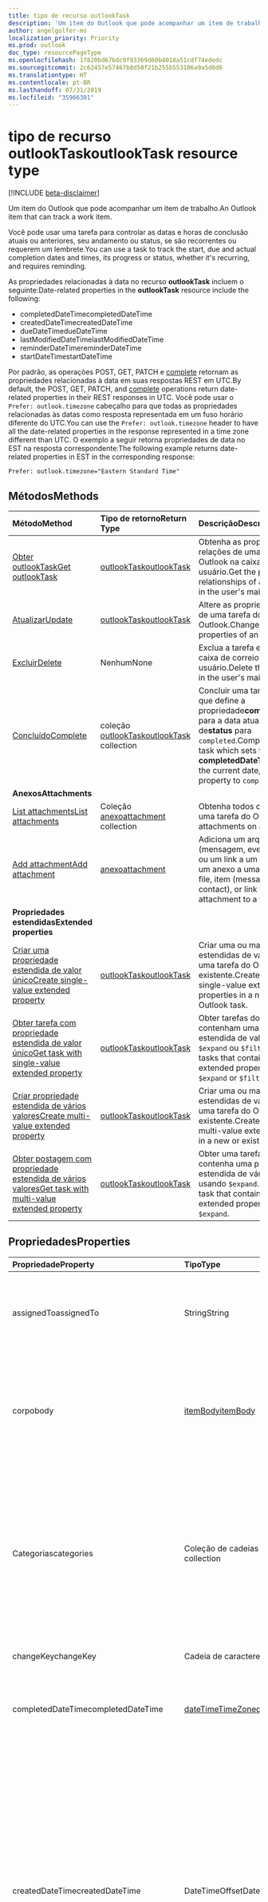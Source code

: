 ```yaml
---
title: tipo de recurso outlookTask
description: 'Um item do Outlook que pode acompanhar um item de trabalho. '
author: angelgolfer-ms
localization_priority: Priority
ms.prod: outlook
doc_type: resourcePageType
ms.openlocfilehash: 17820bd67bdc9f93369d60b4018a51cdf74ededc
ms.sourcegitcommit: 2c62457e57467b8d50f21b255b553106a9a5d8d6
ms.translationtype: HT
ms.contentlocale: pt-BR
ms.lasthandoff: 07/31/2019
ms.locfileid: "35966301"
---
```

# <a name="outlooktask-resource-type"></a><span data-ttu-id="8349a-103">tipo de recurso outlookTask</span><span class="sxs-lookup"><span data-stu-id="8349a-103">outlookTask resource type</span></span>

[!INCLUDE [beta-disclaimer](../../includes/beta-disclaimer.md)]

<span data-ttu-id="8349a-104">Um item do Outlook que pode acompanhar um item de trabalho.</span><span class="sxs-lookup"><span data-stu-id="8349a-104">An Outlook item that can track a work item.</span></span>

<span data-ttu-id="8349a-105">Você pode usar uma tarefa para controlar as datas e horas de conclusão atuais ou anteriores, seu andamento ou status, se são recorrentes ou requerem um lembrete.</span><span class="sxs-lookup"><span data-stu-id="8349a-105">You can use a task to track the start, due and actual completion dates and times, its progress or status, whether it's recurring, and requires reminding.</span></span>

<span data-ttu-id="8349a-106">As propriedades relacionadas à data no recurso **outlookTask** incluem o seguinte:</span><span class="sxs-lookup"><span data-stu-id="8349a-106">Date-related properties in the **outlookTask** resource include the following:</span></span>

- <span data-ttu-id="8349a-107">completedDateTime</span><span class="sxs-lookup"><span data-stu-id="8349a-107">completedDateTime</span></span>
- <span data-ttu-id="8349a-108">createdDateTime</span><span class="sxs-lookup"><span data-stu-id="8349a-108">createdDateTime</span></span>
- <span data-ttu-id="8349a-109">dueDateTime</span><span class="sxs-lookup"><span data-stu-id="8349a-109">dueDateTime</span></span>
- <span data-ttu-id="8349a-110">lastModifiedDateTime</span><span class="sxs-lookup"><span data-stu-id="8349a-110">lastModifiedDateTime</span></span>
- <span data-ttu-id="8349a-111">reminderDateTime</span><span class="sxs-lookup"><span data-stu-id="8349a-111">reminderDateTime</span></span>
- <span data-ttu-id="8349a-112">startDateTime</span><span class="sxs-lookup"><span data-stu-id="8349a-112">startDateTime</span></span>

<span data-ttu-id="8349a-113">Por padrão, as operações POST, GET, PATCH e [complete](../api/outlooktask-complete.md) retornam as propriedades relacionadas à data em suas respostas REST em UTC.</span><span class="sxs-lookup"><span data-stu-id="8349a-113">By default, the POST, GET, PATCH, and [complete](../api/outlooktask-complete.md) operations return date-related properties in their REST responses in UTC.</span></span>
<span data-ttu-id="8349a-114">Você pode usar o `Prefer: outlook.timezone` cabeçalho para que todas as propriedades relacionadas às datas como resposta representada em um fuso horário diferente do UTC.</span><span class="sxs-lookup"><span data-stu-id="8349a-114">You can use the `Prefer: outlook.timezone` header to have all the date-related properties in the response represented in a time zone different than UTC.</span></span> <span data-ttu-id="8349a-115">O exemplo a seguir retorna propriedades de data no EST na resposta correspondente:</span><span class="sxs-lookup"><span data-stu-id="8349a-115">The following example returns date-related properties in EST in the corresponding response:</span></span>

```
Prefer: outlook.timezone="Eastern Standard Time"
```

## <a name="methods"></a><span data-ttu-id="8349a-116">Métodos</span><span class="sxs-lookup"><span data-stu-id="8349a-116">Methods</span></span>

| <span data-ttu-id="8349a-117">Método</span><span class="sxs-lookup"><span data-stu-id="8349a-117">Method</span></span>           | <span data-ttu-id="8349a-118">Tipo de retorno</span><span class="sxs-lookup"><span data-stu-id="8349a-118">Return Type</span></span>    |<span data-ttu-id="8349a-119">Descrição</span><span class="sxs-lookup"><span data-stu-id="8349a-119">Description</span></span>|
|:---------------|:--------|:----------|
|[<span data-ttu-id="8349a-120">Obter outlookTask</span><span class="sxs-lookup"><span data-stu-id="8349a-120">Get outlookTask</span></span>](../api/outlooktask-get.md) | [<span data-ttu-id="8349a-121">outlookTask</span><span class="sxs-lookup"><span data-stu-id="8349a-121">outlookTask</span></span>](outlooktask.md) |<span data-ttu-id="8349a-122">Obtenha as propriedades e as relações de uma tarefa do Outlook na caixa de correio do usuário.</span><span class="sxs-lookup"><span data-stu-id="8349a-122">Get the properties and relationships of an Outlook task in the user's mailbox.</span></span>|
|[<span data-ttu-id="8349a-123">Atualizar</span><span class="sxs-lookup"><span data-stu-id="8349a-123">Update</span></span>](../api/outlooktask-update.md) | [<span data-ttu-id="8349a-124">outlookTask</span><span class="sxs-lookup"><span data-stu-id="8349a-124">outlookTask</span></span>](outlooktask.md) |<span data-ttu-id="8349a-125">Altere as propriedades graváveis ​​de uma tarefa do Outlook.</span><span class="sxs-lookup"><span data-stu-id="8349a-125">Change writeable properties of an Outlook task.</span></span> |
|[<span data-ttu-id="8349a-126">Excluir</span><span class="sxs-lookup"><span data-stu-id="8349a-126">Delete</span></span>](../api/outlooktask-delete.md) | <span data-ttu-id="8349a-127">Nenhum</span><span class="sxs-lookup"><span data-stu-id="8349a-127">None</span></span> |<span data-ttu-id="8349a-128">Exclua a tarefa especificada na caixa de correio do usuário.</span><span class="sxs-lookup"><span data-stu-id="8349a-128">Delete the specified task in the user's mailbox.</span></span> |
|[<span data-ttu-id="8349a-129">Concluído</span><span class="sxs-lookup"><span data-stu-id="8349a-129">Complete</span></span>](../api/outlooktask-complete.md)|<span data-ttu-id="8349a-130">coleção [outlookTask](outlooktask.md)</span><span class="sxs-lookup"><span data-stu-id="8349a-130">[outlookTask](outlooktask.md) collection</span></span>|<span data-ttu-id="8349a-131">Concluir uma tarefa do Outlook que define a propriedade**completedDateTime** para a data atual e a propriedade de**status** para `completed`.</span><span class="sxs-lookup"><span data-stu-id="8349a-131">Complete an Outlook task which sets the **completedDateTime** property to the current date, and **status** property to `completed`.</span></span>|
|<span data-ttu-id="8349a-132">**Anexos**</span><span class="sxs-lookup"><span data-stu-id="8349a-132">**Attachments**</span></span>| | |
|[<span data-ttu-id="8349a-133">List attachments</span><span class="sxs-lookup"><span data-stu-id="8349a-133">List attachments</span></span>](../api/outlooktask-list-attachments.md) |<span data-ttu-id="8349a-134">Coleção [anexo](attachment.md)</span><span class="sxs-lookup"><span data-stu-id="8349a-134">[attachment](attachment.md) collection</span></span>| <span data-ttu-id="8349a-135">Obtenha todos os anexos de uma tarefa do Outlook.</span><span class="sxs-lookup"><span data-stu-id="8349a-135">Get all attachments on an Outlook task.</span></span>|
|[<span data-ttu-id="8349a-136">Add attachment</span><span class="sxs-lookup"><span data-stu-id="8349a-136">Add attachment</span></span>](../api/outlooktask-post-attachments.md) |[<span data-ttu-id="8349a-137">anexo</span><span class="sxs-lookup"><span data-stu-id="8349a-137">attachment</span></span>](attachment.md)| <span data-ttu-id="8349a-138">Adiciona um arquivo, um item (mensagem, evento ou contato) ou um link a um arquivo como um anexo a uma tarefa.</span><span class="sxs-lookup"><span data-stu-id="8349a-138">Add a file, item (message, event or contact), or link to a file as an attachment to a task.</span></span>|
|<span data-ttu-id="8349a-139">**Propriedades estendidas**</span><span class="sxs-lookup"><span data-stu-id="8349a-139">**Extended properties**</span></span>| | |
|[<span data-ttu-id="8349a-140">Criar uma propriedade estendida de valor único</span><span class="sxs-lookup"><span data-stu-id="8349a-140">Create single-value extended property</span></span>](../api/singlevaluelegacyextendedproperty-post-singlevalueextendedproperties.md) |[<span data-ttu-id="8349a-141">outlookTask</span><span class="sxs-lookup"><span data-stu-id="8349a-141">outlookTask</span></span>](outlooktask.md)  |<span data-ttu-id="8349a-142">Criar uma ou mais propriedades estendidas de valor único em uma tarefa do Outlook nova ou existente.</span><span class="sxs-lookup"><span data-stu-id="8349a-142">Create one or more single-value extended properties in a new or existing Outlook task.</span></span>   |
|[<span data-ttu-id="8349a-143">Obter tarefa com propriedade estendida de valor único</span><span class="sxs-lookup"><span data-stu-id="8349a-143">Get task with single-value extended property</span></span>](../api/singlevaluelegacyextendedproperty-get.md)  | [<span data-ttu-id="8349a-144">outlookTask</span><span class="sxs-lookup"><span data-stu-id="8349a-144">outlookTask</span></span>](outlooktask.md) | <span data-ttu-id="8349a-145">Obter tarefas do Outlook que contenham uma propriedade estendida de valor único usando `$expand` ou `$filter`.</span><span class="sxs-lookup"><span data-stu-id="8349a-145">Get Outlook tasks that contain a single-value extended property by using `$expand` or `$filter`.</span></span> |
|[<span data-ttu-id="8349a-146">Criar propriedade estendida de vários valores</span><span class="sxs-lookup"><span data-stu-id="8349a-146">Create multi-value extended property</span></span>](../api/multivaluelegacyextendedproperty-post-multivalueextendedproperties.md) | [<span data-ttu-id="8349a-147">outlookTask</span><span class="sxs-lookup"><span data-stu-id="8349a-147">outlookTask</span></span>](outlooktask.md) | <span data-ttu-id="8349a-148">Criar uma ou mais propriedades estendidas de vários valores em uma tarefa do Outlook nova ou existente.</span><span class="sxs-lookup"><span data-stu-id="8349a-148">Create one or more multi-value extended properties in a new or existing Outlook task.</span></span>  |
|[<span data-ttu-id="8349a-149">Obter postagem com propriedade estendida de vários valores</span><span class="sxs-lookup"><span data-stu-id="8349a-149">Get task with multi-value extended property</span></span>](../api/multivaluelegacyextendedproperty-get.md)  | [<span data-ttu-id="8349a-150">outlookTask</span><span class="sxs-lookup"><span data-stu-id="8349a-150">outlookTask</span></span>](outlooktask.md) | <span data-ttu-id="8349a-151">Obter uma tarefa do Outlook que contenha uma propriedade estendida de vários valores usando `$expand`.</span><span class="sxs-lookup"><span data-stu-id="8349a-151">Get an Outlook task that contains a multi-value extended property by using `$expand`.</span></span> |

## <a name="properties"></a><span data-ttu-id="8349a-152">Propriedades</span><span class="sxs-lookup"><span data-stu-id="8349a-152">Properties</span></span>
| <span data-ttu-id="8349a-153">Propriedade</span><span class="sxs-lookup"><span data-stu-id="8349a-153">Property</span></span>     | <span data-ttu-id="8349a-154">Tipo</span><span class="sxs-lookup"><span data-stu-id="8349a-154">Type</span></span>   |<span data-ttu-id="8349a-155">Descrição</span><span class="sxs-lookup"><span data-stu-id="8349a-155">Description</span></span>|
|:---------------|:--------|:----------|
|<span data-ttu-id="8349a-156">assignedTo</span><span class="sxs-lookup"><span data-stu-id="8349a-156">assignedTo</span></span>|<span data-ttu-id="8349a-157">String</span><span class="sxs-lookup"><span data-stu-id="8349a-157">String</span></span>|<span data-ttu-id="8349a-158">O nome da pessoa a qual foi atribuída a tarefa no Outlook.</span><span class="sxs-lookup"><span data-stu-id="8349a-158">The name of the person who has been assigned the task.</span></span> <span data-ttu-id="8349a-159">Somente leitura.</span><span class="sxs-lookup"><span data-stu-id="8349a-159">Read-only.</span></span>|
|<span data-ttu-id="8349a-160">corpo</span><span class="sxs-lookup"><span data-stu-id="8349a-160">body</span></span>|[<span data-ttu-id="8349a-161">itemBody</span><span class="sxs-lookup"><span data-stu-id="8349a-161">itemBody</span></span>](itembody.md)|<span data-ttu-id="8349a-162">Corpo da tarefa que normalmente contém informações sobre a tarefa.</span><span class="sxs-lookup"><span data-stu-id="8349a-162">The task body that typically contains information about the task.</span></span> <span data-ttu-id="8349a-163">Observe para qual tipo de HTML há suporte.</span><span class="sxs-lookup"><span data-stu-id="8349a-163">Note that only HTML type is supported.</span></span>|
|<span data-ttu-id="8349a-164">Categorias</span><span class="sxs-lookup"><span data-stu-id="8349a-164">categories</span></span>|<span data-ttu-id="8349a-165">Coleção de cadeias de caracteres</span><span class="sxs-lookup"><span data-stu-id="8349a-165">String collection</span></span>|<span data-ttu-id="8349a-166">As categorias associadas à postagem.</span><span class="sxs-lookup"><span data-stu-id="8349a-166">The categories associated with the task.</span></span> <span data-ttu-id="8349a-167">Cada categoria corresponde à propriedade **displayName** de uma [outlookCategory](outlookcategory.md) definida pelo usuário.</span><span class="sxs-lookup"><span data-stu-id="8349a-167">Each category corresponds to the **displayName** property of an [outlookCategory](outlookcategory.md) that the user has defined.</span></span>|
|<span data-ttu-id="8349a-168">changeKey</span><span class="sxs-lookup"><span data-stu-id="8349a-168">changeKey</span></span>|<span data-ttu-id="8349a-169">Cadeia de caracteres</span><span class="sxs-lookup"><span data-stu-id="8349a-169">String</span></span>|<span data-ttu-id="8349a-170">A versão da tarefa.</span><span class="sxs-lookup"><span data-stu-id="8349a-170">The version of the task.</span></span>|
|<span data-ttu-id="8349a-171">completedDateTime</span><span class="sxs-lookup"><span data-stu-id="8349a-171">completedDateTime</span></span>|[<span data-ttu-id="8349a-172">dateTimeTimeZone</span><span class="sxs-lookup"><span data-stu-id="8349a-172">dateTimeTimeZone</span></span>](datetimetimezone.md)|<span data-ttu-id="8349a-173">A data no fuso horário especificado que a tarefa foi concluída.</span><span class="sxs-lookup"><span data-stu-id="8349a-173">The date in the specified time zone that the task was finished.</span></span>|
|<span data-ttu-id="8349a-174">createdDateTime</span><span class="sxs-lookup"><span data-stu-id="8349a-174">createdDateTime</span></span>|<span data-ttu-id="8349a-175">DateTimeOffset</span><span class="sxs-lookup"><span data-stu-id="8349a-175">DateTimeOffset</span></span>|<span data-ttu-id="8349a-176">A data e a hora da criação da tarefa.</span><span class="sxs-lookup"><span data-stu-id="8349a-176">The date and time when the task was created.</span></span> <span data-ttu-id="8349a-177">Por padrão, está definida em UTC.</span><span class="sxs-lookup"><span data-stu-id="8349a-177">By default, it is in UTC.</span></span> <span data-ttu-id="8349a-178">Você pode fornecer um fuso horário personalizado no cabeçalho da solicitação.</span><span class="sxs-lookup"><span data-stu-id="8349a-178">You can provide a custom time zone in the request header.</span></span> <span data-ttu-id="8349a-179">O valor da propriedade usa o formato ISO 8601.</span><span class="sxs-lookup"><span data-stu-id="8349a-179">The property value uses ISO 8601 format.</span></span> <span data-ttu-id="8349a-180">Por exemplo, meia-noite em UTC no dia 1º de janeiro de 2014 teria esta aparência: `'2014-01-01T00:00:00Z'`.</span><span class="sxs-lookup"><span data-stu-id="8349a-180">For example, midnight UTC on Jan 1, 2014 would look like this: `'2014-01-01T00:00:00Z'`.</span></span>|
|<span data-ttu-id="8349a-181">dueDateTime</span><span class="sxs-lookup"><span data-stu-id="8349a-181">dueDateTime</span></span>|[<span data-ttu-id="8349a-182">dateTimeTimeZone</span><span class="sxs-lookup"><span data-stu-id="8349a-182">dateTimeTimeZone</span></span>](datetimetimezone.md)|<span data-ttu-id="8349a-183">A data no fuso horário especificado que a tarefa será concluída.</span><span class="sxs-lookup"><span data-stu-id="8349a-183">The date in the specified time zone that the task is to be finished.</span></span>|
|<span data-ttu-id="8349a-184">hasAttachments</span><span class="sxs-lookup"><span data-stu-id="8349a-184">hasAttachments</span></span>|<span data-ttu-id="8349a-185">Booliano</span><span class="sxs-lookup"><span data-stu-id="8349a-185">Boolean</span></span>|<span data-ttu-id="8349a-186">Defina como verdadeiro se a tarefa tiver anexos.</span><span class="sxs-lookup"><span data-stu-id="8349a-186">Set to true if the task has attachments.</span></span>|
|<span data-ttu-id="8349a-187">id</span><span class="sxs-lookup"><span data-stu-id="8349a-187">id</span></span>|<span data-ttu-id="8349a-188">Cadeia de caracteres</span><span class="sxs-lookup"><span data-stu-id="8349a-188">String</span></span>| <span data-ttu-id="8349a-189">Identificador exclusivo para a tarefa.</span><span class="sxs-lookup"><span data-stu-id="8349a-189">Unique identifier for the certificate.</span></span> <span data-ttu-id="8349a-190">[!INCLUDE [outlook-beta-id](../../includes/outlook-beta-id.md)] Somente leitura.</span><span class="sxs-lookup"><span data-stu-id="8349a-190">[!INCLUDE [outlook-beta-id](../../includes/outlook-beta-id.md)]Read-only.</span></span> |
|<span data-ttu-id="8349a-191">importância</span><span class="sxs-lookup"><span data-stu-id="8349a-191">importance</span></span>|<span data-ttu-id="8349a-192">cadeia de caracteres</span><span class="sxs-lookup"><span data-stu-id="8349a-192">string</span></span>|<span data-ttu-id="8349a-193">A importância do evento.</span><span class="sxs-lookup"><span data-stu-id="8349a-193">The importance of the event.</span></span> <span data-ttu-id="8349a-194">Os valores possíveis são: `low`, `normal`, `high`.</span><span class="sxs-lookup"><span data-stu-id="8349a-194">Possible values are: `low`, `normal`, `high`.</span></span>|
|<span data-ttu-id="8349a-195">isReminderOn</span><span class="sxs-lookup"><span data-stu-id="8349a-195">isReminderOn</span></span>|<span data-ttu-id="8349a-196">Booliano</span><span class="sxs-lookup"><span data-stu-id="8349a-196">Boolean</span></span>|<span data-ttu-id="8349a-197">Definido como verdadeiro se um alerta é definido para lembrar o usuário da tarefa.</span><span class="sxs-lookup"><span data-stu-id="8349a-197">Set to true if an alert is set to remind the user of the task.</span></span>|
|<span data-ttu-id="8349a-198">lastModifiedDateTime</span><span class="sxs-lookup"><span data-stu-id="8349a-198">lastModifiedDateTime</span></span>|<span data-ttu-id="8349a-199">DateTimeOffset</span><span class="sxs-lookup"><span data-stu-id="8349a-199">DateTimeOffset</span></span>|<span data-ttu-id="8349a-200">A data e hora da última modificação da tarefa.</span><span class="sxs-lookup"><span data-stu-id="8349a-200">The date and time when the task was last modified.</span></span> <span data-ttu-id="8349a-201">Por padrão, está definida em UTC.</span><span class="sxs-lookup"><span data-stu-id="8349a-201">By default, it is in UTC.</span></span> <span data-ttu-id="8349a-202">Você pode fornecer um fuso horário personalizado no cabeçalho da solicitação.</span><span class="sxs-lookup"><span data-stu-id="8349a-202">You can provide a custom time zone in the request header.</span></span> <span data-ttu-id="8349a-203">O valor da propriedade usa o formato ISO 8601 e está sempre no horário UTC.</span><span class="sxs-lookup"><span data-stu-id="8349a-203">The property value uses ISO 8601 format and is always in UTC time.</span></span> <span data-ttu-id="8349a-204">Por exemplo, meia-noite em UTC no dia 1º de janeiro de 2014 teria esta aparência: `'2014-01-01T00:00:00Z'`.</span><span class="sxs-lookup"><span data-stu-id="8349a-204">For example, midnight UTC on Jan 1, 2014 would look like this: `'2014-01-01T00:00:00Z'`.</span></span>|
|<span data-ttu-id="8349a-205">proprietário</span><span class="sxs-lookup"><span data-stu-id="8349a-205">owner</span></span>|<span data-ttu-id="8349a-206">Cadeia de caracteres</span><span class="sxs-lookup"><span data-stu-id="8349a-206">String</span></span>|<span data-ttu-id="8349a-207">O nome da pessoa que criou a tarefa.</span><span class="sxs-lookup"><span data-stu-id="8349a-207">The name of the person who created the task.</span></span>|
|<span data-ttu-id="8349a-208">parentFolderId</span><span class="sxs-lookup"><span data-stu-id="8349a-208">parentFolderId</span></span>|<span data-ttu-id="8349a-209">Cadeia de caracteres</span><span class="sxs-lookup"><span data-stu-id="8349a-209">String</span></span>|<span data-ttu-id="8349a-210">O identificador exclusivo para a pasta pai da tarefa.</span><span class="sxs-lookup"><span data-stu-id="8349a-210">The unique identifier for the task's parent folder.</span></span>|
|<span data-ttu-id="8349a-211">recorrência</span><span class="sxs-lookup"><span data-stu-id="8349a-211">recurrence</span></span>|[<span data-ttu-id="8349a-212">patternedRecurrence</span><span class="sxs-lookup"><span data-stu-id="8349a-212">patternedRecurrence</span></span>](patternedrecurrence.md)|<span data-ttu-id="8349a-213">O padrão de recorrência da tarefa.</span><span class="sxs-lookup"><span data-stu-id="8349a-213">The recurrence pattern for the task.</span></span>|
|<span data-ttu-id="8349a-214">reminderDateTime</span><span class="sxs-lookup"><span data-stu-id="8349a-214">reminderDateTime</span></span>|[<span data-ttu-id="8349a-215">dateTimeTimeZone</span><span class="sxs-lookup"><span data-stu-id="8349a-215">dateTimeTimeZone</span></span>](datetimetimezone.md)|<span data-ttu-id="8349a-216">A data e hora do alerta de lembrete da tarefa.</span><span class="sxs-lookup"><span data-stu-id="8349a-216">The date and time for a reminder alert of the task to occur.</span></span>|
|<span data-ttu-id="8349a-217">sensibilidade</span><span class="sxs-lookup"><span data-stu-id="8349a-217">sensitivity</span></span>|<span data-ttu-id="8349a-218">cadeia de caracteres</span><span class="sxs-lookup"><span data-stu-id="8349a-218">string</span></span>|<span data-ttu-id="8349a-219">Indica o nível de privacidade da tarefa.</span><span class="sxs-lookup"><span data-stu-id="8349a-219">Indicates the level of privacy for the task.</span></span> <span data-ttu-id="8349a-220">Os valores possíveis são: `normal`, `personal`, `private`, `confidential`.</span><span class="sxs-lookup"><span data-stu-id="8349a-220">Possible values are: `normal`, `personal`, `private`, `confidential`.</span></span>|
|<span data-ttu-id="8349a-221">startDateTime</span><span class="sxs-lookup"><span data-stu-id="8349a-221">startDateTime</span></span>|[<span data-ttu-id="8349a-222">dateTimeTimeZone</span><span class="sxs-lookup"><span data-stu-id="8349a-222">dateTimeTimeZone</span></span>](datetimetimezone.md)|<span data-ttu-id="8349a-223">A data no fuso horário especificado que a tarefa será iniciada.</span><span class="sxs-lookup"><span data-stu-id="8349a-223">The date in the specified time zone when the task is to begin.</span></span>|
|<span data-ttu-id="8349a-224">status</span><span class="sxs-lookup"><span data-stu-id="8349a-224">status</span></span>|<span data-ttu-id="8349a-225">cadeia de caracteres</span><span class="sxs-lookup"><span data-stu-id="8349a-225">string</span></span>|<span data-ttu-id="8349a-226">Indica o estado ou o andamento da tarefa.</span><span class="sxs-lookup"><span data-stu-id="8349a-226">Indicates the state or progress of the task.</span></span> <span data-ttu-id="8349a-227">Os valores possíveis são: `notStarted`, `inProgress`, `completed`, `waitingOnOthers`, `deferred`.</span><span class="sxs-lookup"><span data-stu-id="8349a-227">Possible values are: `notStarted`, `inProgress`, `completed`, `waitingOnOthers`, `deferred`.</span></span>|
|<span data-ttu-id="8349a-228">assunto</span><span class="sxs-lookup"><span data-stu-id="8349a-228">subject</span></span>|<span data-ttu-id="8349a-229">Cadeia de caracteres</span><span class="sxs-lookup"><span data-stu-id="8349a-229">String</span></span>|<span data-ttu-id="8349a-230">Uma breve descrição ou o título da tarefa.</span><span class="sxs-lookup"><span data-stu-id="8349a-230">A brief description or title of the task.</span></span>|

## <a name="relationships"></a><span data-ttu-id="8349a-231">Relações</span><span class="sxs-lookup"><span data-stu-id="8349a-231">Relationships</span></span>
| <span data-ttu-id="8349a-232">Relação</span><span class="sxs-lookup"><span data-stu-id="8349a-232">Relationship</span></span> | <span data-ttu-id="8349a-233">Tipo</span><span class="sxs-lookup"><span data-stu-id="8349a-233">Type</span></span>   |<span data-ttu-id="8349a-234">Descrição</span><span class="sxs-lookup"><span data-stu-id="8349a-234">Description</span></span>|
|:---------------|:--------|:----------|
|<span data-ttu-id="8349a-235">attachments</span><span class="sxs-lookup"><span data-stu-id="8349a-235">attachments</span></span>|<span data-ttu-id="8349a-236">Coleção [anexo](attachment.md)</span><span class="sxs-lookup"><span data-stu-id="8349a-236">[attachment](attachment.md) collection</span></span>|<span data-ttu-id="8349a-237">A coleção de anexos [FileAttachment](fileattachment.md), [ItemAttachment](itemattachment.md) e [referenceAttachment](referenceattachment.md) da tarefa.</span><span class="sxs-lookup"><span data-stu-id="8349a-237">The collection of [fileAttachment](fileattachment.md), [itemAttachment](itemattachment.md), and [referenceAttachment](referenceattachment.md) attachments for the task.</span></span>  <span data-ttu-id="8349a-238">Somente leitura.</span><span class="sxs-lookup"><span data-stu-id="8349a-238">Read-only.</span></span> <span data-ttu-id="8349a-239">Anulável.</span><span class="sxs-lookup"><span data-stu-id="8349a-239">Nullable.</span></span>|
|<span data-ttu-id="8349a-240">multiValueExtendedProperties</span><span class="sxs-lookup"><span data-stu-id="8349a-240">multiValueExtendedProperties</span></span>|<span data-ttu-id="8349a-241">Coleção [multiValueLegacyExtendedProperty](multivaluelegacyextendedproperty.md)</span><span class="sxs-lookup"><span data-stu-id="8349a-241">[multiValueLegacyExtendedProperty](multivaluelegacyextendedproperty.md) collection</span></span>|<span data-ttu-id="8349a-242">A coleção de propriedades estendidas de vários valores definidas para a tarefa.</span><span class="sxs-lookup"><span data-stu-id="8349a-242">The collection of multi-value extended properties defined for the task.</span></span> <span data-ttu-id="8349a-243">Somente leitura.</span><span class="sxs-lookup"><span data-stu-id="8349a-243">Read-only.</span></span> <span data-ttu-id="8349a-244">Anulável.</span><span class="sxs-lookup"><span data-stu-id="8349a-244">Nullable.</span></span>|
|<span data-ttu-id="8349a-245">singleValueExtendedProperties</span><span class="sxs-lookup"><span data-stu-id="8349a-245">singleValueExtendedProperties</span></span>|<span data-ttu-id="8349a-246">Coleção [singleValueLegacyExtendedProperty](singlevaluelegacyextendedproperty.md)</span><span class="sxs-lookup"><span data-stu-id="8349a-246">[singleValueLegacyExtendedProperty](singlevaluelegacyextendedproperty.md) collection</span></span>|<span data-ttu-id="8349a-247">A coleção de propriedades estendidas de valor único definidas para a tarefa.</span><span class="sxs-lookup"><span data-stu-id="8349a-247">The collection of single-value extended properties defined for the task.</span></span> <span data-ttu-id="8349a-248">Somente leitura.</span><span class="sxs-lookup"><span data-stu-id="8349a-248">Read-only.</span></span> <span data-ttu-id="8349a-249">Anulável.</span><span class="sxs-lookup"><span data-stu-id="8349a-249">Nullable.</span></span>|

## <a name="json-representation"></a><span data-ttu-id="8349a-250">Representação JSON</span><span class="sxs-lookup"><span data-stu-id="8349a-250">JSON representation</span></span>
<span data-ttu-id="8349a-251">Veja a seguir uma representação JSON do recurso.</span><span class="sxs-lookup"><span data-stu-id="8349a-251">Here is a JSON representation of the resource.</span></span>

<!-- {
  "blockType": "resource",
  "optionalProperties": [
    "attachments",
    "singleValueExtendedProperties",
    "multiValueExtendedProperties"
  ],
  "keyProperty": "id",
  "baseType":"microsoft.graph.entity",
  "@odata.type": "microsoft.graph.outlookTask"
}-->

```json
{
  "assignedTo": "String",
  "body": {"@odata.type": "microsoft.graph.itemBody"},
  "categories": ["String"],
  "changeKey": "String",
  "completedDateTime": {"@odata.type": "microsoft.graph.dateTimeTimeZone"},
  "createdDateTime": "String (timestamp)",
  "dueDateTime": {"@odata.type": "microsoft.graph.dateTimeTimeZone"},
  "hasAttachments": true,
  "id": "String (identifier)",
  "importance": "string",
  "isReminderOn": true,
  "lastModifiedDateTime": "String (timestamp)",
  "owner": "String",
  "parentFolderId": "String",
  "recurrence": {"@odata.type": "microsoft.graph.patternedRecurrence"},
  "reminderDateTime": {"@odata.type": "microsoft.graph.dateTimeTimeZone"},
  "sensitivity": "string",
  "startDateTime": {"@odata.type": "microsoft.graph.dateTimeTimeZone"},
  "status": "string",
  "subject": "String"
}

```

<!-- uuid: 8fcb5dbc-d5aa-4681-8e31-b001d5168d79
2015-10-25 14:57:30 UTC -->
<!--
{
  "type": "#page.annotation",
  "description": "outlookTask resource",
  "keywords": "",
  "section": "documentation",
  "tocPath": "",
  "suppressions": []
}
-->
